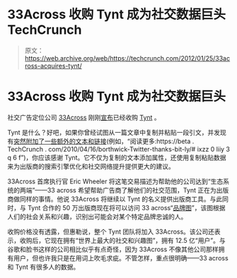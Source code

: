 # 33Across 收购 Tynt 成为社交数据巨头 TechCrunch

> 原文：<https://web.archive.org/web/https://techcrunch.com/2012/01/25/33across-acquires-tynt/>

# 33Across 收购 Tynt 成为社交数据巨头

社交广告定位公司 [33Across](https://web.archive.org/web/20221007070838/http://www.33across.com/) 刚刚[宣布](https://web.archive.org/web/20221007070838/http://www.33across.com/pressrelease-012512.php)已经收购 [Tynt](https://web.archive.org/web/20221007070838/http://www.tynt.com/) 。

Tynt 是什么？好吧，如果你曾经试图从一篇文章中复制并粘贴一段引文，并发现有[突然附加了一些额外的文本和链接](https://web.archive.org/web/20221007070838/https://beta.techcrunch.com/2010/04/16/tynt-gets-8-million-for-ctrl-c-action/)(例如，“阅读更多:https://beta . TechCrunch . com/2010/04/16/borthwick-Twitter-thanks-bit-ly/# ixzz 0 liiy 3 q 6 f”)，你应该感谢 Tynt。它不仅为复制的文本添加属性，还使用复制粘贴数据来为出版商的搜索引擎优化和社交网络提升提供更大的建议。

33Across 首席执行官 Eric Wheeler 将这笔交易描述为帮助他的公司达到“生态系统的两端”——33 across 希望帮助广告商了解他们的社交范围，Tynt 正在为出版商做同样的事情。他说 33Across 将继续以 Tynt 的名义提供出版商工具。与此同时，与 Tynt 合作的 50 万出版商现在将可以访问 33 across“[品牌图](https://web.archive.org/web/20221007070838/http://33across.com/pressrelease-011812.php)”，该图根据人们的社会关系和兴趣，识别出可能会对某个特定品牌忠诚的人。

收购价格没有透露，但惠勒说，整个 Tynt 团队将加入 33Across。该公司还表示，收购后，它现在拥有“世界上最大的社交和兴趣图”，拥有 12.5 亿“用户”。与谷歌和脸书这样的公司相比似乎有点奇怪，因为 33Across 不像其他公司那样拥有用户，但也许我只是在用词上吹毛求疵。不管怎样，重点很明确——33 across 和 Tynt 有很多人的数据。